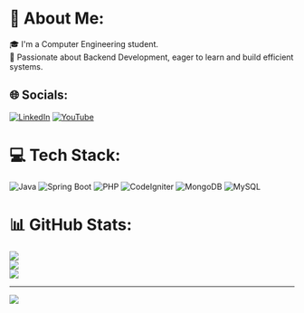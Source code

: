 # 💫 About Me:
🎓 I'm a Computer Engineering student.<br>🚀 Passionate about Backend Development, eager to learn and build efficient systems.<br>


## 🌐 Socials:
[![LinkedIn](https://img.shields.io/badge/LinkedIn-%230077B5.svg?logo=linkedin&logoColor=white)](https://linkedin.com/in/MEREmmanuel) [![YouTube](https://img.shields.io/badge/YouTube-%23FF0000.svg?logo=YouTube&logoColor=white)](https://youtube.com/@rossmartinez6633) 

# 💻 Tech Stack:
![Java](https://img.shields.io/badge/Java-%23ED8B00.svg?style=for-the-badge&logo=oracle&logoColor=white) ![Spring Boot](https://img.shields.io/badge/Spring%20Boot-%236DB33F.svg?style=for-the-badge&logo=spring-boot&logoColor=white) ![PHP](https://img.shields.io/badge/php-%23777BB4.svg?style=for-the-badge&logo=php&logoColor=white) ![CodeIgniter](https://img.shields.io/badge/codeigniter-%23DD4814.svg?style=for-the-badge&logo=codeigniter&logoColor=white) ![MongoDB](https://img.shields.io/badge/mongodb-%2347A248.svg?style=for-the-badge&logo=mongodb&logoColor=white) ![MySQL](https://img.shields.io/badge/mysql-%234479A1.svg?style=for-the-badge&logo=mysql&logoColor=white)

# 📊 GitHub Stats:
![](https://github-readme-stats.vercel.app/api?username=MEREmmanuel&theme=dark&hide_border=false&include_all_commits=false&count_private=false)<br/>
![](https://github-readme-streak-stats.herokuapp.com/?user=MEREmmanuel&theme=dark&hide_border=false)<br/>
![](https://github-readme-stats.vercel.app/api/top-langs/?username=MEREmmanuel&theme=dark&hide_border=false&include_all_commits=false&count_private=false&layout=compact)

---
[![](https://visitcount.itsvg.in/api?id=MEREmmanuel&icon=0&color=0)](https://visitcount.itsvg.in)

<!-- Proudly created with GPRM ( https://gprm.itsvg.in ) -->
